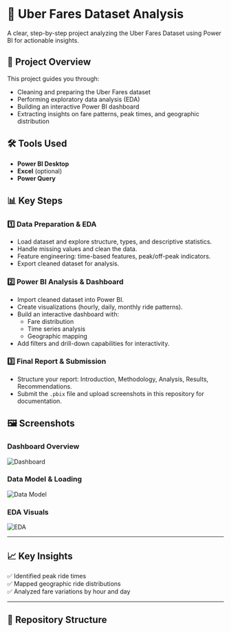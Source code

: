# 🚖 Uber Fares Dataset Analysis

A clear, step-by-step project analyzing the Uber Fares Dataset using Power BI for actionable insights.

## 📌 Project Overview

This project guides you through:
- Cleaning and preparing the Uber Fares dataset
- Performing exploratory data analysis (EDA)
- Building an interactive Power BI dashboard
- Extracting insights on fare patterns, peak times, and geographic distribution

## 🛠️ Tools Used
- **Power BI Desktop**
- **Excel** (optional)
- **Power Query**

## 📊 Key Steps

### 1️⃣ Data Preparation & EDA
- Load dataset and explore structure, types, and descriptive statistics.
- Handle missing values and clean the data.
- Feature engineering: time-based features, peak/off-peak indicators.
- Export cleaned dataset for analysis.

### 2️⃣ Power BI Analysis & Dashboard
- Import cleaned dataset into Power BI.
- Create visualizations (hourly, daily, monthly ride patterns).
- Build an interactive dashboard with:
  - Fare distribution
  - Time series analysis
  - Geographic mapping
- Add filters and drill-down capabilities for interactivity.

### 3️⃣ Final Report & Submission
- Structure your report: Introduction, Methodology, Analysis, Results, Recommendations.
- Submit the `.pbix` file and upload screenshots in this repository for documentation.

## 🖼️ Screenshots

### Dashboard Overview
![Dashboard](screenshot_dashboard.png)

### Data Model & Loading
![Data Model](screenshot_model.png)

### EDA Visuals
![EDA](screenshot_eda1.png)

---

## 📈 Key Insights
✅ Identified peak ride times  
✅ Mapped geographic ride distributions  
✅ Analyzed fare variations by hour and day

---

## 📂 Repository Structure
